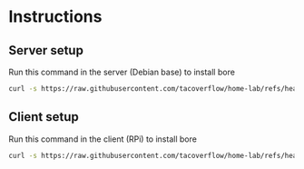 # Instructions

## Server setup
Run this command in the server (Debian base) to install bore

```bash
curl -s https://raw.githubusercontent.com/tacoverflow/home-lab/refs/heads/main/setup/tunnels/server-bore-installation.sh | bash
```

## Client setup
Run this command in the client (RPi) to install bore

```bash
curl -s https://raw.githubusercontent.com/tacoverflow/home-lab/refs/heads/main/setup/tunnels/server-bore-installation.sh | bash
```

